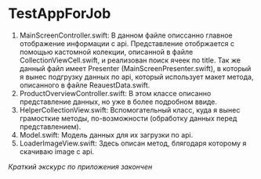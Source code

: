 # TestAppForJob
1. MainScreenController.swift:
В данном файле описсанно главное отображение информации с api.
Представление отобржается с помощью кастомной колекции, описанной в файле CollectionViewCell.swift, и реализован поиск ячеек по title.
Так же данный файл имеет Presenter (MainScreenPresenter.swift), в который я вынес подгрузку данных по api, который использует макет метода, описанного в файле ReauestData.swift.
2. ProductOverviewController.swift:
В этом классе описанно представление данных, но уже в более подробном ввиде.
3. HelperCollectionView.swift:
Вспомогательный класс, куда я вынес грамосткие методы, по-возможности (обработку данных перед представлением).
4. Model.swift:
Модель данных для их загрузки по api.
5. LoaderImageView.swift:
Здесь описан метод, блягодаря которому я скачиваю image с api.

_Краткий экскурс по приложения закончен_
